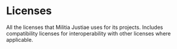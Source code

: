 # Licenses
All the licenses that Militia Justiae uses for its projects. Includes compatibility licenses for interoperability with other licenses where applicable.
